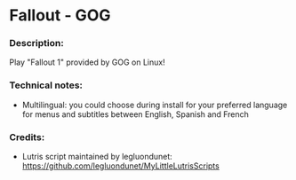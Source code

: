 # Fallout - GOG
### Description:
Play "Fallout 1" provided by GOG on Linux!
### Technical notes:
- Multilingual: you could choose during install for your preferred language for menus and subtitles between English, Spanish and French
### Credits:
- Lutris script maintained by legluondunet: https://github.com/legluondunet/MyLittleLutrisScripts
